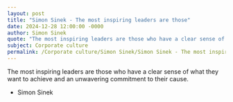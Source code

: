```yaml
---
layout: post
title: "Simon Sinek - The most inspiring leaders are those"
date: 2024-12-28 12:00:00 -0000
author: Simon Sinek
quote: "The most inspiring leaders are those who have a clear sense of what they want to achieve and an unwavering commitment to their cause."
subject: Corporate culture
permalink: /Corporate culture/Simon Sinek/Simon Sinek - The most inspiring leaders are those
---
```


The most inspiring leaders are those who have a clear sense of what they want to achieve and an unwavering commitment to their cause.

- Simon Sinek
